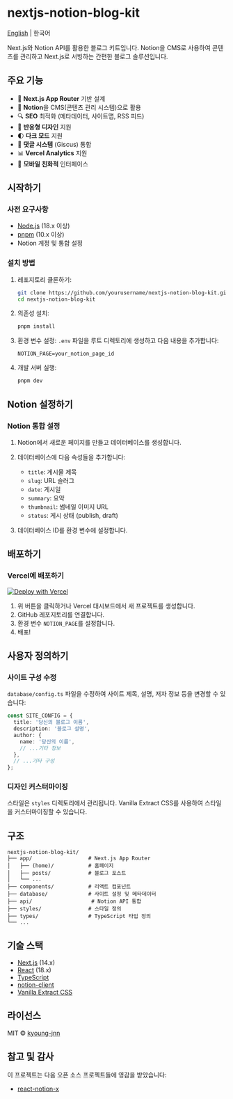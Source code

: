 # nextjs-notion-blog-kit

[English](README.md) | 한국어

Next.js와 Notion API를 활용한 블로그 키트입니다. Notion을 CMS로 사용하여 콘텐츠를 관리하고 Next.js로 서빙하는 간편한 블로그 솔루션입니다.

## 주요 기능

- 🚀 **Next.js App Router** 기반 설계
- 📝 **Notion**을 CMS(콘텐츠 관리 시스템)으로 활용
- 🔍 **SEO** 최적화 (메타데이터, 사이트맵, RSS 피드)
- 🎨 **반응형 디자인** 지원
- 🌓 **다크 모드** 지원
- 💬 **댓글 시스템** (Giscus) 통합
- 📊 **Vercel Analytics** 지원
- 📱 **모바일 친화적** 인터페이스

## 시작하기

### 사전 요구사항

- [Node.js](https://nodejs.org/) (18.x 이상)
- [pnpm](https://pnpm.io/) (10.x 이상)
- Notion 계정 및 통합 설정

### 설치 방법

1. 레포지토리 클론하기:

   ```bash
   git clone https://github.com/yourusername/nextjs-notion-blog-kit.git
   cd nextjs-notion-blog-kit
   ```

2. 의존성 설치:

   ```bash
   pnpm install
   ```

3. 환경 변수 설정:
   `.env` 파일을 루트 디렉토리에 생성하고 다음 내용을 추가합니다:

   ```
   NOTION_PAGE=your_notion_page_id
   ```

4. 개발 서버 실행:
   ```bash
   pnpm dev
   ```

## Notion 설정하기

### Notion 통합 설정

1. Notion에서 새로운 페이지를 만들고 데이터베이스를 생성합니다.
2. 데이터베이스에 다음 속성들을 추가합니다:

   - `title`: 게시물 제목
   - `slug`: URL 슬러그
   - `date`: 게시일
   - `summary`: 요약
   - `thumbnail`: 썸네일 이미지 URL
   - `status`: 게시 상태 (publish, draft)

3. 데이터베이스 ID를 환경 변수에 설정합니다.

## 배포하기

### Vercel에 배포하기

[![Deploy with Vercel](https://vercel.com/button)](https://vercel.com/new/clone?repository-url=https%3A%2F%2Fgithub.com%2Fyourusername%2Fnextjs-notion-blog-kit)

1. 위 버튼을 클릭하거나 Vercel 대시보드에서 새 프로젝트를 생성합니다.
2. GitHub 레포지토리를 연결합니다.
3. 환경 변수 `NOTION_PAGE`를 설정합니다.
4. 배포!

## 사용자 정의하기

### 사이트 구성 수정

`database/config.ts` 파일을 수정하여 사이트 제목, 설명, 저자 정보 등을 변경할 수 있습니다:

```typescript
const SITE_CONFIG = {
  title: '당신의 블로그 이름',
  description: '블로그 설명',
  author: {
    name: '당신의 이름',
    // ...기타 정보
  },
  // ...기타 구성
};
```

### 디자인 커스터마이징

스타일은 `styles` 디렉토리에서 관리됩니다. Vanilla Extract CSS를 사용하여 스타일을 커스터마이징할 수 있습니다.

## 구조

```
nextjs-notion-blog-kit/
├── app/                  # Next.js App Router
│   ├── (home)/           # 홈페이지
│   ├── posts/            # 블로그 포스트
│   └── ...
├── components/           # 리액트 컴포넌트
├── database/             # 사이트 설정 및 메타데이터
├── api/                   # Notion API 통합
├── styles/               # 스타일 정의
├── types/                # TypeScript 타입 정의
└── ...
```

## 기술 스택

- [Next.js](https://nextjs.org/) (14.x)
- [React](https://reactjs.org/) (18.x)
- [TypeScript](https://www.typescriptlang.org/)
- [notion-client](https://github.com/NotionX/react-notion-x)
- [Vanilla Extract CSS](https://vanilla-extract.style/)

## 라이선스

MIT © [kyoung-jnn](https://github.com/kyoung-jnn)

## 참고 및 감사

이 프로젝트는 다음 오픈 소스 프로젝트들에 영감을 받았습니다:

- [react-notion-x](https://github.com/NotionX/react-notion-x)
